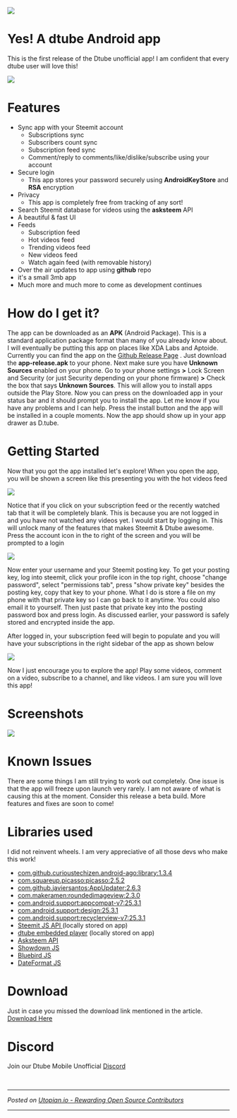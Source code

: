 ![](https://i.imgur.com/rWNRw1X.png)
# Yes! A dtube Android app
This is the first release of the Dtube unofficial app! I am confident that every dtube user will love this! 

![](https://i.imgur.com/cLn2y4e.png)


# Features
* Sync app with your Steemit account
  * Subscriptions sync
  * Subscribers count sync
  * Subscription feed sync
  * Comment/reply to comments/like/dislike/subscribe using your account
* Secure login
  * This app stores your password securely using **AndroidKeyStore** and **RSA** encryption
* Privacy
   * This app is completely free from tracking of any sort!
* Search Steemit database for videos using the **asksteem** API
* A beautiful & fast UI
* Feeds
  * Subscription feed
  * Hot videos feed
  * Trending videos feed
  * New videos feed
  * Watch again feed (with removable history)
* Over the air updates to app using **github** repo
* it's a small 3mb app
* Much more and much more to come as development continues

# How do I get it?
The app can be downloaded as an **APK** (Android Package). This is a standard application package format than many of you already know about. I will eventually be putting this app on places like XDA Labs and Aptoide. Currently you can find the app on the [Github Release Page](https://github.com/powerpoint45/dtube-mobile-unofficial/releases/)  . Just download the **app-release.apk** to your phone. Next make sure you have **Unknown Sources** enabled on your phone. Go to your phone settings **>** Lock Screen and Security (or just Security depending on your phone firmware) **>** Check the box that says **Unknown Sources**. This will allow you to install apps outside the Play Store. Now you can press on the downloaded app in your status bar and it should prompt you to install the app. Let me know if you have any problems and I can help. Press the install button and the app will be installed in a couple moments. Now the app should show up in your app drawer as D.tube.

# Getting Started
Now that you got the app installed let's explore! When you open the app, you will be shown a screen like this presenting you with the hot videos feed

![](https://i.imgur.com/KRMK6tF.png)

Notice that if you click on your subscription feed or the recently watched tab that it will be completely blank. This is because you are not logged in and you have not watched any videos yet. I would start by logging in. This will unlock many of the features that makes Steemit & Dtube awesome. Press the account icon in the to right of the screen and you will be prompted to a login

![](https://i.imgur.com/6XYlckp.png)

Now enter your username and your Steemit posting key. To get your posting key, log into steemit, click your profile icon in the top right, choose "change password", select "permissions tab", press "show private key" besides the posting key, copy that key to your phone. What I do is store a file on my phone with that private key so I can go back to it anytime. You could also email it to yourself. Then just paste that private key into the posting password box and press login. As discussed earlier, your password is safely stored and encrypted inside the app. 

After logged in, your subscription feed will begin to populate and you will have your subscriptions in the right sidebar of the app as shown below

![](https://i.imgur.com/pGJgbPY.png)

Now I just encourage you to explore the app! Play some videos, comment on a video, subscribe to a channel, and like videos. I am sure you will love this app!

# Screenshots
![](https://i.imgur.com/8sOqEA4.png)

# Known Issues
There are some things I am still trying to work out completely. One issue is that the app will freeze upon launch very rarely. I am not aware of what is causing this at the moment. Consider this release a beta build. More features and fixes are soon to come!

# Libraries used
I did not reinvent wheels. I am very appreciative of all those devs who make this work!
   * [com.github.curioustechizen.android-ago:library:1.3.4](https://github.com/curioustechizen/android-ago)
   * [com.squareup.picasso:picasso:2.5.2](https://github.com/square/picasso)
   * [com.github.javiersantos:AppUpdater:2.6.3](https://github.com/javiersantos/AppUpdater)
   * [com.makeramen:roundedimageview:2.3.0](https://github.com/vinc3m1/RoundedImageView)
   * [com.android.support:appcompat-v7:25.3.1](https://developer.android.com/topic/libraries/support-library/packages.html)
   * [com.android.support:design:25.3.1](https://developer.android.com/topic/libraries/support-library/packages.html)
   * [com.android.support:recyclerview-v7:25.3.1](https://developer.android.com/topic/libraries/support-library/packages.html)
   * [Steemit JS API ](https://github.com/steemit/steem-js)(locally stored on app)
   * [dtube embedded player](https://github.com/dtube/embed) (locally stored on app)
   * [Asksteem API](https://steemit.com/steemit/@thekyle/introducing-asksteem-a-steem-search-engine)
   * [Showdown JS](https://github.com/showdownjs/showdown)
   * [Bluebird JS](http://bluebirdjs.com/docs/getting-started.html)
   * [DateFormat JS](https://github.com/felixge/node-dateformat)

# Download
Just in case you missed the download link mentioned in the article. 
[Download Here](https://github.com/powerpoint45/dtube-mobile-unofficial/releases/)

# Discord
Join our Dtube Mobile Unofficial [Discord](https://discord.gg/3h88GDb)

<br /><hr/><em>Posted on <a href="https://utopian.io/utopian-io/@immawake/introducing-the-dtube-mobile-app-unofficial-android-app">Utopian.io -  Rewarding Open Source Contributors</a></em><hr/>
